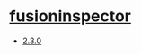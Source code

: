# [fusioninspector](https://hpc.nih.gov/apps/fusioninspector.html)
- [2.3.0](/high-throughput-sequencing/fusioninspector/2.3.0)

